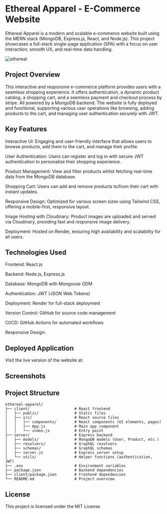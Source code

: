 # Ethereal Apparel - E-Commerce Website

Ethereal Apparel is a modern and scalable e-commerce website built using the MERN stack (MongoDB, Express.js, React, and Node.js). This project showcases a full-stack single-page application (SPA) with a focus on user interaction, smooth UX, and real-time data handling.

![ethereal](screenshots/1.png)

## Project Overview

This interactive and responsive e-commerce platform provides users with a seamless shopping experience. It offers authentication, a dynamic product catalog, a shopping cart, and a seemless payment and checkout process by stripe. All powered by a MongoDB backend. The website is fully deployed and functional, supporting various user operations like browsing, adding products to the cart, and managing user authentication securely with JWT.

## Key Features

Interactive UI: Engaging and user-friendly interface that allows users to browse products, add them to the cart, and manage their profile.

User Authentication: Users can register and log in with secure JWT authentication to personalize their shopping experience.

Product Management: View and filter products whilst fetching real-time data from the MongoDB database.

Shopping Cart: Users can add and remove products to/from their cart with instant updates.

Responsive Design: Optimized for various screen sizes using Tailwind CSS, offering a mobile-first, responsive layout.

Image Hosting with Cloudinary: Product images are uploaded and served via Cloudinary, providing fast and responsive image delivery.

Deployment: Hosted on Render, ensuring high availability and scalability for all users.

## Technologies Used

Frontend: React.js

Backend: Node.js, Express.js

Database: MongoDB with Mongoose ODM

Authentication: JWT (JSON Web Tokens)

Deployment: Render for full-stack deployment

Version Control: GitHub for source code management

CI/CD: GitHub Actions for automated workflows

Responsive Design: 

## Deployed Application

Visit the live version of the website at:

## Screenshots

## Project Structure

```
ethereal-apparel/
├── client/                    # React frontend
│   ├── public/                # Static files
│   ├── src/                   # React source files
│   │   ├── components/        # React components (UI elements, pages)
│   │   ├── App.js             # Main app component
│   │   └── index.js           # Entry point
├── server/                    # Express backend
│   ├── models/                # MongoDB models (User, Product, etc.)
│   ├── resolvers/             # GraphQL resolvers
│   ├── schemas/               # GraphQL schemas
│   ├── server.js              # Express server setup
│   └── utils/                 # Helper functions (authentication, JWT)
├── .env                       # Environment variables
├── package.json               # Backend dependencies
├── client/package.json        # Frontend dependencies
└── README.md                  # Project overview

```

## License

This project is licensed under the MIT License.


